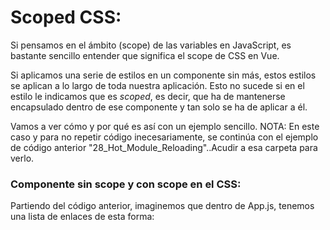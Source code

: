 # Scoped CSS:

Si pensamos en el ámbito (scope) de las variables en JavaScript, es bastante sencillo entender que significa el scope de CSS en Vue.

Si aplicamos una serie de estilos en un componente sin más, estos estilos se aplican a lo largo de toda nuestra aplicación. Esto no sucede si en el estilo le indicamos que es *scoped*, es decir, que ha de mantenerse encapsulado dentro de ese componente y tan solo se ha de aplicar a él. 

Vamos a ver cómo y por qué es así con un ejemplo sencillo.
NOTA: En este caso y para no repetir código inecesariamente, se continúa con el ejemplo de código anterior "28_Hot_Module_Reloading"..Acudir a esa carpeta para verlo.

### Componente sin scope y con scope en el CSS:

Partiendo del código anterior, imaginemos que dentro de App.js, tenemos una lista de enlaces de esta forma:
